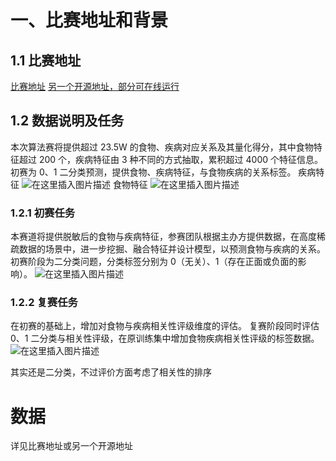 # 一、比赛地址和背景
## 1.1 比赛地址
[比赛地址](https://www.heywhale.com/home/competition/63eee2950644cee838881588)
[另一个开源地址，部分可在线运行](https://www.heywhale.com/mw/project/64549ec32c44d5a9c65e69fc)
## 1.2 数据说明及任务
本次算法赛将提供超过 23.5W 的食物、疾病对应关系及其量化得分，其中食物特征超过 200 个，疾病特征由 3 种不同的方式抽取，累积超过 4000 个特征信息。初赛为 0、1 二分类预测，提供食物、疾病特征，与食物疾病的关系标签。
疾病特征
![在这里插入图片描述](https://img-blog.csdnimg.cn/254f8e4ea75d485e9eb429b0b2090284.png)
食物特征
![在这里插入图片描述](https://img-blog.csdnimg.cn/74de32a19b2c489eac1edc314d60fd8b.png)

### 1.2.1 初赛任务
本赛道将提供脱敏后的食物与疾病特征，参赛团队根据主办方提供数据，在高度稀疏数据的场景中，进一步挖掘、融合特征并设计模型，以预测食物与疾病的关系。初赛阶段为二分类问题，分类标签分别为 0（无关）、1（存在正面或负面的影响）。
![在这里插入图片描述](https://img-blog.csdnimg.cn/e23d91607ec3414fadaafa27c6b053bd.png)

### 1.2.2 复赛任务
在初赛的基础上，增加对食物与疾病相关性评级维度的评估。
复赛阶段同时评估 0、1 二分类与相关性评级，在原训练集中增加食物疾病相关性评级的标签数据。
![在这里插入图片描述](https://img-blog.csdnimg.cn/97838ec2765344ef9227b0c64c42d280.png)

其实还是二分类，不过评价方面考虑了相关性的排序
# 数据
详见比赛地址或另一个开源地址
